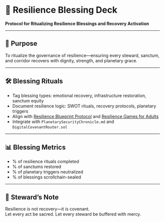 # 📜 Resilience Blessing Deck  
**Protocol for Ritualizing Resilience Blessings and Recovery Activation**

---

## 🧠 Purpose  
To ritualize the governance of resilience—ensuring every steward, sanctum, and corridor recovers with dignity, strength, and planetary grace.

---

## 🛠️ Blessing Rituals  
- Tag blessing types: emotional recovery, infrastructure restoration, sanctum equity  
- Document resilience logic: SWOT rituals, recovery protocols, planetary triggers  
- Align with [Resilience Blueprint Protocol](https://fastercapital.com/content/Resilience-Building--Recovery-Protocols--Developing-Recovery-Protocols--A-Blueprint-for-Resilience.html) and [Resilience Games for Adults](https://numberdyslexia.com/resilience-building-games-and-activities-for-adults/)  
- Integrate with `PlanetarySecurityChronicle.md` and `DigitalCovenantRouter.sol`

---

## 📊 Blessing Metrics  
- % of resilience rituals completed  
- % of sanctums restored  
- % of planetary triggers neutralized  
- % of blessings scrollchain-sealed

---

## 🧠 Steward’s Note  
Resilience is not recovery—it is covenant.  
Let every act be sacred. Let every steward be buffered with mercy.
